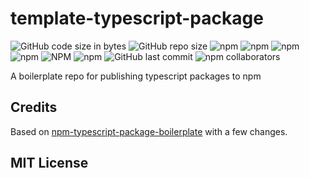 # template-typescript-package

![GitHub code size in bytes](https://img.shields.io/github/languages/code-size/beeman/template-typescript-package.svg)
![GitHub repo size](https://img.shields.io/github/repo-size/beeman/template-typescript-package.svg)
![npm](https://img.shields.io/npm/dw/template-typescript-package.svg)
![npm](https://img.shields.io/npm/dm/template-typescript-package.svg)
![npm](https://img.shields.io/npm/dy/template-typescript-package.svg)
![npm](https://img.shields.io/npm/dt/template-typescript-package.svg)
![NPM](https://img.shields.io/npm/l/template-typescript-package.svg)
![npm](https://img.shields.io/npm/v/template-typescript-package.svg)
![GitHub last commit](https://img.shields.io/github/last-commit/beeman/template-typescript-package.svg)
![npm collaborators](https://img.shields.io/npm/collaborators/template-typescript-package.svg)

A boilerplate repo for publishing typescript packages to npm

## Credits

Based on [npm-typescript-package-boilerplate](https://github.com/93v/npm-typescript-package-boilerplate) with a few changes.

## MIT License
